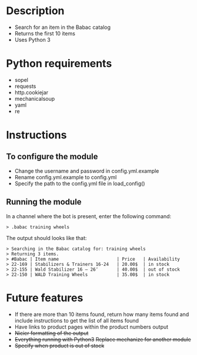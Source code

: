 # Description

- Search for an item in the Babac catalog
- Returns the first 10 items
- Uses Python 3

# Python requirements

- sopel
- requests
- http.cookiejar
- mechanicalsoup
- yaml
- re

# Instructions

## To configure the module

- Change the username and password in config.yml.example
- Rename config.yml.example to config.yml
- Specify the path to the config.yml file in load_config()

## Running the module

In a channel where the bot is present, enter the following command:

```
> .babac training wheels
```

The output should looks like that:

```
> Searching in the Babac catalog for: training wheels
> Returning 3 items.
> #Babac | Item name                      | Price   | Availability
> 22-169 | Stabilizers & Trainers 16-24   | 20.00$  | in stock
> 22-155 | Wald Stabilizer 16 – 26″       | 40.00$  | out of stock
> 22-150 | WALD Training Wheels           | 35.00$  | in stock
```

# Future features

- If there are more than 10 items found, return how many items found and include instructions to get the list of all items found
- Have links to product pages within the product numbers output
- <del>Nicier formatting of the output</del>
- <del>Everything running with Python3</del>
  <del>Replace mechanize for another module</del>
- <del>Specify when product is out of stock</del>
